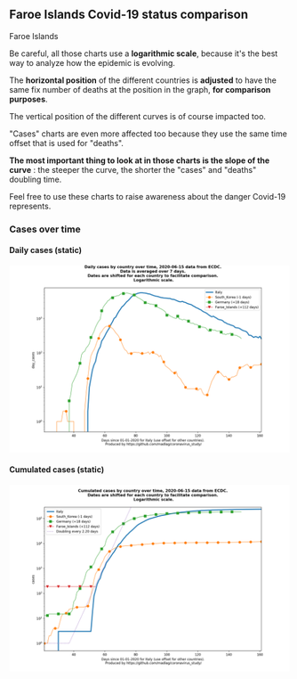 ## Faroe Islands Covid-19 status comparison 

Faroe Islands



Be careful, all those charts use a **logarithmic scale**, because it's the best way to analyze how the epidemic is evolving.
 
The **horizontal position** of the different countries is **adjusted** to have the same fix number of deaths at the position in the graph, **for comparison purposes**.

The vertical position of the different curves is of course impacted too.

"Cases" charts are even more affected too because they use the same time offset that is used for "deaths".

**The most important thing to look at in those charts is the slope of the curve** : the steeper the curve, the shorter the "cases" and "deaths" doubling time.

Feel free to use these charts to raise awareness about the danger Covid-19 represents. 


 
### Cases over time
 
#### Daily cases (static)
![Faroe Islands covid-19 daily cases static chart](https://raw.githubusercontent.com/madlag/coronavirus_study/master/notebooks/graphs/2020-06-15/countries/Faroe_Islands/2020-06-15_Faroe_Islands_day_cases.png "Faroe Islands covid-19 day_cases static chart")   
 
#### Cumulated cases (static)
![Faroe Islands covid-19 cumulated cases static chart](https://raw.githubusercontent.com/madlag/coronavirus_study/master/notebooks/graphs/2020-06-15/countries/Faroe_Islands/2020-06-15_Faroe_Islands_cases.png "Faroe Islands covid-19 cases static chart")   


